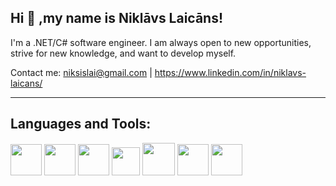 ## Hi 👋 ,my name is Niklāvs Laicāns!

I'm a .NET/C# software engineer. I am always open to new opportunities, strive for new knowledge, and want to develop myself.

Contact me: niksislai@gmail.com | https://www.linkedin.com/in/niklavs-laicans/
<hr>

## Languages and Tools:
<p align="left">
  <a href="https://docs.microsoft.com/en-us/dotnet/csharp/"><img src="https://seeklogo.com/images/C/c-sharp-c-logo-02F17714BA-seeklogo.com.png" width="50"></a>
  <a href="https://git-scm.com/"><img src="https://iconape.com/wp-content/files/ni/64759/png/git-icon.png" width="50"></a>
  <a href="https://www.sqlite.org/index.html"><img src="https://upload.wikimedia.org/wikipedia/commons/9/97/Sqlite-square-icon.svg" width="50"></a>
  <a href="https://www.w3schools.com/css/"><img src="https://www.freepnglogos.com/uploads/html5-logo-png/html5-logo-opencode-css-8.png" width="45"></a>
  <a href="https://www.w3schools.com/html/"><img src="https://www.freepnglogos.com/uploads/html5-logo-png/html5-logo-html-logo-0.png" width="52"></a>
  <a href="https://www.php.net/"><img src="https://brandslogos.com/wp-content/uploads/images/large/php-logo.png" width="50" padding-bottom="50"></a>
  <a href="https://unity.com/"><img src="https://cdn.icon-icons.com/icons2/2389/PNG/512/unity_logo_icon_144772.png" width="50"></a>
</p>
